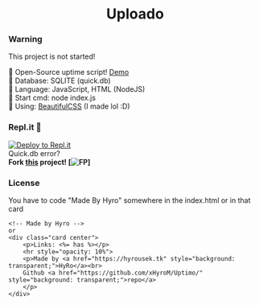 <div align="center">
   <h1>Uploado</h1>
 </div>

### Warning
This project is not started!

🍭 Open-Source uptime script! [Demo](https://img.hyrousek.tk/)<br>
🍬 Database: SQLITE (quick.db)<br>
🍫 Language: JavaScript, HTML (NodeJS)<br>
🧁 Start cmd: node index.js<br>
🍩 Using: <a href="https://dev.hyrousek.tk">BeautifulCSS</a> (I made lol :D)

### Repl.it 💼
[![Deploy to Repl.it](https://repl.it/badge/github/xHyroM/uploado)](https://repl.it/github/xHyroM/uploado)
<br>
Quick.db error?<br>
<b>Fork <a href="https://repl.it/@xHyroM/Uploado">this</a> project! [![FP](https://imgur.com/ASCKbYc.png)]</b>

### License
You have to code "Made By Hyro" somewhere in the index.html or in that card 
```
<!-- Made by Hyro -->
or 
<div class="card center">
    <p>Links: <%= has %></p>
    <hr style="opacity: 10%">
    <p>Made by <a href="https://hyrousek.tk" style="background: transparent;">HyRo</a><br>
    Github <a href="https://github.com/xHyroM/Uptimo/" style="background: transparent;">repo</a>
    </p>
</div>
```
